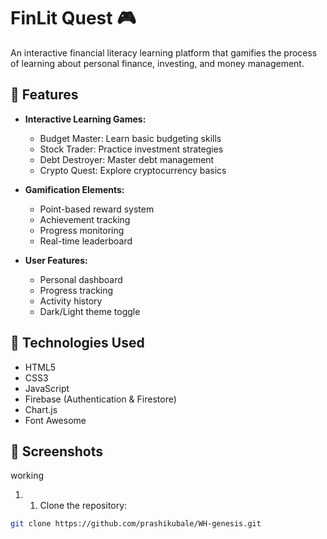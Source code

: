 # FinLit Quest 🎮

An interactive financial literacy learning platform that gamifies the process of learning about personal finance, investing, and money management.

## 🌟 Features

- **Interactive Learning Games:**
  - Budget Master: Learn basic budgeting skills
  - Stock Trader: Practice investment strategies
  - Debt Destroyer: Master debt management
  - Crypto Quest: Explore cryptocurrency basics

- **Gamification Elements:**
  - Point-based reward system
  - Achievement tracking
  - Progress monitoring
  - Real-time leaderboard

- **User Features:**
  - Personal dashboard
  - Progress tracking
  - Activity history
  - Dark/Light theme toggle

## 🚀 Technologies Used

- HTML5
- CSS3
- JavaScript
- Firebase (Authentication & Firestore)
- Chart.js
- Font Awesome

## 📱 Screenshots

working

1. 1. Clone the repository:
```bash
git clone https://github.com/prashikubale/WH-genesis.git
